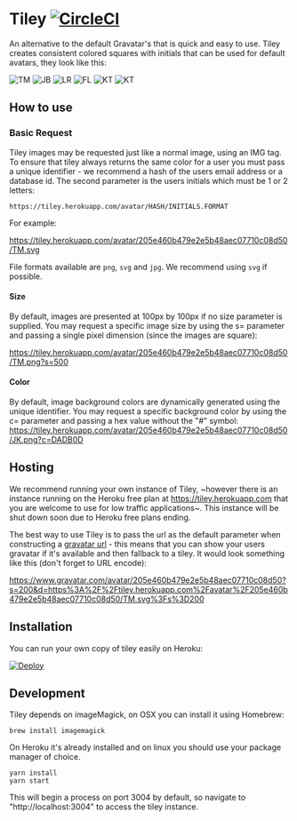 # Tiley [![CircleCI](https://circleci.com/gh/outline/tiley.svg?style=svg)](https://circleci.com/gh/outline/tiley)

An alternative to the default Gravatar's that is quick and easy to use. Tiley creates consistent colored squares with initials that can be used for default avatars, they look like this:

![TM](https://tiley.herokuapp.com/avatar/123/TM.png)
![JB](https://tiley.herokuapp.com/avatar/456/JB.png)
![LR](https://tiley.herokuapp.com/avatar/789/LR.png)
![FL](https://tiley.herokuapp.com/avatar/000/FL.png)
![KT](https://tiley.herokuapp.com/avatar/999/KT.png)
![KT](https://tiley.herokuapp.com/avatar/073/VB.png)


## How to use

### Basic Request

Tiley images may be requested just like a normal image, using an IMG tag. To ensure that tiley always returns the same color for a user you must pass a unique identifier - we recommend a hash of the users email address or a database id. The second parameter is the users initials which must be 1 or 2 letters:

`https://tiley.herokuapp.com/avatar/HASH/INITIALS.FORMAT`

For example:

https://tiley.herokuapp.com/avatar/205e460b479e2e5b48aec07710c08d50/TM.svg

File formats available are `png`, `svg` and `jpg`. We recommend using `svg` if possible.

#### Size

By default, images are presented at 100px by 100px if no size parameter is supplied. You may request a specific image size by using the s= parameter and passing a single pixel dimension (since the images are square):

https://tiley.herokuapp.com/avatar/205e460b479e2e5b48aec07710c08d50/TM.png?s=500

#### Color
 By default, image background colors are dynamically generated using the unique identifier. You may request a specific background color by using the c= parameter and passing a hex value without the "#" symbol:
 https://tiley.herokuapp.com/avatar/205e460b479e2e5b48aec07710c08d50/JK.png?c=DADB0D


## Hosting

We recommend running your own instance of Tiley, ~however there is an instance running on the Heroku free plan at https://tiley.herokuapp.com that you are welcome to use for low traffic applications~. This instance will be shut down soon due to Heroku free plans ending.

The best way to use Tiley is to pass the url as the default parameter when constructing a [gravatar url](https://en.gravatar.com/site/implement/images/) - this means that you can show your users gravatar if it's available and then fallback to a tiley. It would look something like this (don't forget to URL encode):

https://www.gravatar.com/avatar/205e460b479e2e5b48aec07710c08d50?s=200&d=https%3A%2F%2Ftiley.herokuapp.com%2Favatar%2F205e460b479e2e5b48aec07710c08d50/TM.svg%3Fs%3D200


## Installation

You can run your own copy of tiley easily on Heroku:

[![Deploy](https://www.herokucdn.com/deploy/button.svg)](https://heroku.com/deploy?template=https://github.com/tommoor/tiley)


## Development

Tiley depends on imageMagick, on OSX you can install it using Homebrew:

```
brew install imagemagick
```

On Heroku it's already installed and on linux you should use your package manager of choice.

```
yarn install
yarn start
```

This will begin a process on port 3004 by default, so navigate to "http://localhost:3004" to access the tiley instance.

